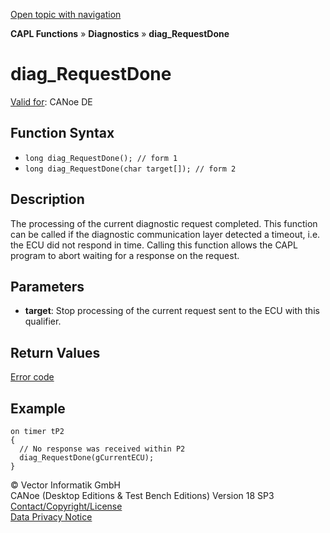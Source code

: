 [Open topic with navigation](../../../../../CANoeDEFamily.htm#Topics/CAPLFunctions/Diagnostics/Functions/CAPLfunctionDiagRequestDone.md)

**CAPL Functions** » **Diagnostics** » **diag_RequestDone**

# diag_RequestDone

[Valid for](../../../Shared/FeatureAvailability.md): CANoe DE

## Function Syntax

- `long diag_RequestDone(); // form 1`
- `long diag_RequestDone(char target[]); // form 2`

## Description

The processing of the current diagnostic request completed. This function can be called if the diagnostic communication layer detected a timeout, i.e. the ECU did not respond in time. Calling this function allows the CAPL program to abort waiting for a response on the request.

## Parameters

- **target**: Stop processing of the current request sent to the ECU with this qualifier.

## Return Values

[Error code](../CAPLfunctionsDiagnosticsErrorCode.md)

## Example

```plaintext
on timer tP2
{
  // No response was received within P2
  diag_RequestDone(gCurrentECU);
}
```

© Vector Informatik GmbH  
CANoe (Desktop Editions & Test Bench Editions) Version 18 SP3  
[Contact/Copyright/License](../../../Shared/ContactCopyrightLicense.md)  
[Data Privacy Notice](https://www.vector.com/int/en/company/get-info/privacy-policy/)